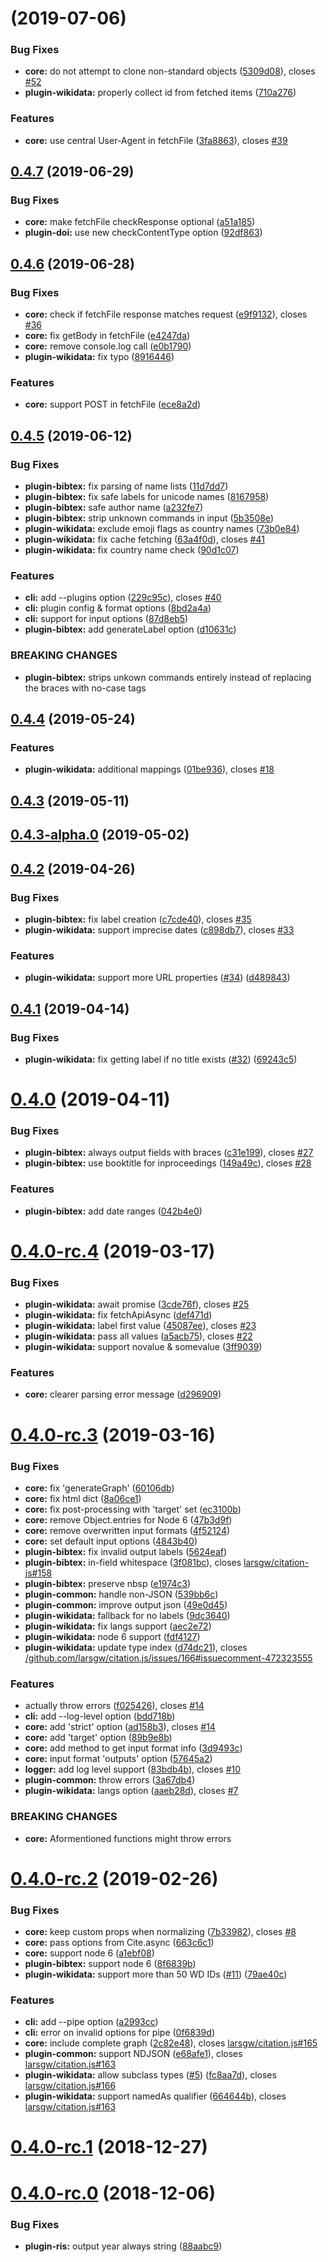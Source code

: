 # [](https://github.com/citation-js/citation-js/compare/v0.4.7...v) (2019-07-06)


### Bug Fixes

* **core:** do not attempt to clone non-standard objects ([5309d08](https://github.com/citation-js/citation-js/commit/5309d08)), closes [#52](https://github.com/citation-js/citation-js/issues/52)
* **plugin-wikidata:** properly collect id from fetched items ([710a276](https://github.com/citation-js/citation-js/commit/710a276))


### Features

* **core:** use central User-Agent in fetchFile ([3fa8863](https://github.com/citation-js/citation-js/commit/3fa8863)), closes [#39](https://github.com/citation-js/citation-js/issues/39)



## [0.4.7](https://github.com/citation-js/citation-js/compare/v0.4.6...v0.4.7) (2019-06-29)


### Bug Fixes

* **core:** make fetchFile checkResponse optional ([a51a185](https://github.com/citation-js/citation-js/commit/a51a185))
* **plugin-doi:** use new checkContentType option ([92df863](https://github.com/citation-js/citation-js/commit/92df863))



## [0.4.6](https://github.com/citation-js/citation-js/compare/v0.4.5...v0.4.6) (2019-06-28)


### Bug Fixes

* **core:** check if fetchFile response matches request ([e9f9132](https://github.com/citation-js/citation-js/commit/e9f9132)), closes [#36](https://github.com/citation-js/citation-js/issues/36)
* **core:** fix getBody in fetchFile ([e4247da](https://github.com/citation-js/citation-js/commit/e4247da))
* **core:** remove console.log call ([e0b1790](https://github.com/citation-js/citation-js/commit/e0b1790))
* **plugin-wikidata:** fix typo ([8916446](https://github.com/citation-js/citation-js/commit/8916446))


### Features

* **core:** support POST in fetchFile ([ece8a2d](https://github.com/citation-js/citation-js/commit/ece8a2d))



## [0.4.5](https://github.com/citation-js/citation-js/compare/v0.4.4...v0.4.5) (2019-06-12)


### Bug Fixes

* **plugin-bibtex:** fix parsing of name lists ([11d7dd7](https://github.com/citation-js/citation-js/commit/11d7dd7))
* **plugin-bibtex:** fix safe labels for unicode names ([8167958](https://github.com/citation-js/citation-js/commit/8167958))
* **plugin-bibtex:** safe author name ([a232fe7](https://github.com/citation-js/citation-js/commit/a232fe7))
* **plugin-bibtex:** strip unknown commands in input ([5b3508e](https://github.com/citation-js/citation-js/commit/5b3508e))
* **plugin-wikidata:** exclude emoji flags as country names ([73b0e84](https://github.com/citation-js/citation-js/commit/73b0e84))
* **plugin-wikidata:** fix cache fetching ([63a4f0d](https://github.com/citation-js/citation-js/commit/63a4f0d)), closes [#41](https://github.com/citation-js/citation-js/issues/41)
* **plugin-wikidata:** fix country name check ([90d1c07](https://github.com/citation-js/citation-js/commit/90d1c07))


### Features

* **cli:** add --plugins option ([229c95c](https://github.com/citation-js/citation-js/commit/229c95c)), closes [#40](https://github.com/citation-js/citation-js/issues/40)
* **cli:** plugin config & format options ([8bd2a4a](https://github.com/citation-js/citation-js/commit/8bd2a4a))
* **cli:** support for input options ([87d8eb5](https://github.com/citation-js/citation-js/commit/87d8eb5))
* **plugin-bibtex:** add generateLabel option ([d10631c](https://github.com/citation-js/citation-js/commit/d10631c))


### BREAKING CHANGES

* **plugin-bibtex:** strips unkown commands entirely instead of replacing 
the braces with no-case tags



## [0.4.4](https://github.com/citation-js/citation-js/compare/v0.4.3...v0.4.4) (2019-05-24)


### Features

* **plugin-wikidata:** additional mappings ([01be936](https://github.com/citation-js/citation-js/commit/01be936)), closes [#18](https://github.com/citation-js/citation-js/issues/18)



## [0.4.3](https://github.com/citation-js/citation-js/compare/v0.4.3-alpha.0...v0.4.3) (2019-05-11)



## [0.4.3-alpha.0](https://github.com/citation-js/citation-js/compare/v0.4.2...v0.4.3-alpha.0) (2019-05-02)



## [0.4.2](https://github.com/citation-js/citation-js/compare/v0.4.1...v0.4.2) (2019-04-26)


### Bug Fixes

* **plugin-bibtex:** fix label creation ([c7cde40](https://github.com/citation-js/citation-js/commit/c7cde40)), closes [#35](https://github.com/citation-js/citation-js/issues/35)
* **plugin-wikidata:** support imprecise dates ([c898db7](https://github.com/citation-js/citation-js/commit/c898db7)), closes [#33](https://github.com/citation-js/citation-js/issues/33)


### Features

* **plugin-wikidata:** support more URL properties ([#34](https://github.com/citation-js/citation-js/issues/34)) ([d489843](https://github.com/citation-js/citation-js/commit/d489843))



## [0.4.1](https://github.com/citation-js/citation-js/compare/v0.4.0...v0.4.1) (2019-04-14)


### Bug Fixes

* **plugin-wikidata:** fix getting label if no title exists ([#32](https://github.com/citation-js/citation-js/issues/32)) ([69243c5](https://github.com/citation-js/citation-js/commit/69243c5))



# [0.4.0](https://github.com/citation-js/citation-js/compare/v0.4.0-rc.4...v0.4.0) (2019-04-11)


### Bug Fixes

* **plugin-bibtex:** always output fields with braces ([c31e199](https://github.com/citation-js/citation-js/commit/c31e199)), closes [#27](https://github.com/citation-js/citation-js/issues/27)
* **plugin-bibtex:** use booktitle for inproceedings ([149a49c](https://github.com/citation-js/citation-js/commit/149a49c)), closes [#28](https://github.com/citation-js/citation-js/issues/28)


### Features

* **plugin-bibtex:** add date ranges ([042b4e0](https://github.com/citation-js/citation-js/commit/042b4e0))



# [0.4.0-rc.4](https://github.com/citation-js/citation-js/compare/v0.4.0-rc.3...v0.4.0-rc.4) (2019-03-17)


### Bug Fixes

* **plugin-wikidata:** await promise ([3cde76f](https://github.com/citation-js/citation-js/commit/3cde76f)), closes [#25](https://github.com/citation-js/citation-js/issues/25)
* **plugin-wikidata:** fix fetchApiAsync ([def471d](https://github.com/citation-js/citation-js/commit/def471d))
* **plugin-wikidata:** label first value ([45087ee](https://github.com/citation-js/citation-js/commit/45087ee)), closes [#23](https://github.com/citation-js/citation-js/issues/23)
* **plugin-wikidata:** pass all values ([a5acb75](https://github.com/citation-js/citation-js/commit/a5acb75)), closes [#22](https://github.com/citation-js/citation-js/issues/22)
* **plugin-wikidata:** support novalue & somevalue ([3ff9039](https://github.com/citation-js/citation-js/commit/3ff9039))


### Features

* **core:** clearer parsing error message ([d296909](https://github.com/citation-js/citation-js/commit/d296909))



# [0.4.0-rc.3](https://github.com/citation-js/citation-js/compare/v0.4.0-rc.2...v0.4.0-rc.3) (2019-03-16)


### Bug Fixes

* **core:** fix 'generateGraph' ([60106db](https://github.com/citation-js/citation-js/commit/60106db))
* **core:** fix html dict ([8a06ce1](https://github.com/citation-js/citation-js/commit/8a06ce1))
* **core:** fix post-processing with 'target' set ([ec3100b](https://github.com/citation-js/citation-js/commit/ec3100b))
* **core:** remove Object.entries for Node 6 ([47b3d9f](https://github.com/citation-js/citation-js/commit/47b3d9f))
* **core:** remove overwritten input formats ([4f52124](https://github.com/citation-js/citation-js/commit/4f52124))
* **core:** set default input options ([4843b40](https://github.com/citation-js/citation-js/commit/4843b40))
* **plugin-bibtex:** fix invalid output labels ([5624eaf](https://github.com/citation-js/citation-js/commit/5624eaf))
* **plugin-bibtex:** in-field whitespace ([3f081bc](https://github.com/citation-js/citation-js/commit/3f081bc)), closes [larsgw/citation-js#158](https://github.com/larsgw/citation-js/issues/158)
* **plugin-bibtex:** preserve nbsp ([e1974c3](https://github.com/citation-js/citation-js/commit/e1974c3))
* **plugin-common:** handle non-JSON ([539bb6c](https://github.com/citation-js/citation-js/commit/539bb6c))
* **plugin-common:** improve output json ([49e0d45](https://github.com/citation-js/citation-js/commit/49e0d45))
* **plugin-wikidata:** fallback for no labels ([9dc3640](https://github.com/citation-js/citation-js/commit/9dc3640))
* **plugin-wikidata:** fix langs support ([aec2e72](https://github.com/citation-js/citation-js/commit/aec2e72))
* **plugin-wikidata:** node 6 support ([fdf4127](https://github.com/citation-js/citation-js/commit/fdf4127))
* **plugin-wikidata:** update type index ([d74dc21](https://github.com/citation-js/citation-js/commit/d74dc21)), closes [/github.com/larsgw/citation.js/issues/166#issuecomment-472323555](https://github.com//github.com/larsgw/citation.js/issues/166/issues/issuecomment-472323555)


### Features

* actually throw errors ([f025426](https://github.com/citation-js/citation-js/commit/f025426)), closes [#14](https://github.com/citation-js/citation-js/issues/14)
* **cli:** add --log-level option ([bdd718b](https://github.com/citation-js/citation-js/commit/bdd718b))
* **core:** add 'strict' option ([ad158b3](https://github.com/citation-js/citation-js/commit/ad158b3)), closes [#14](https://github.com/citation-js/citation-js/issues/14)
* **core:** add 'target' option ([89b9e8b](https://github.com/citation-js/citation-js/commit/89b9e8b))
* **core:** add method to get input format info ([3d9493c](https://github.com/citation-js/citation-js/commit/3d9493c))
* **core:** input format 'outputs' option ([57645a2](https://github.com/citation-js/citation-js/commit/57645a2))
* **logger:** add log level support ([83bdb4b](https://github.com/citation-js/citation-js/commit/83bdb4b)), closes [#10](https://github.com/citation-js/citation-js/issues/10)
* **plugin-common:** throw errors ([3a67db4](https://github.com/citation-js/citation-js/commit/3a67db4))
* **plugin-wikidata:** langs option ([aaeb28d](https://github.com/citation-js/citation-js/commit/aaeb28d)), closes [#7](https://github.com/citation-js/citation-js/issues/7)


### BREAKING CHANGES

* **core:** Aformentioned functions might throw errors



# [0.4.0-rc.2](https://github.com/citation-js/citation-js/compare/v0.4.0-rc.1...v0.4.0-rc.2) (2019-02-26)


### Bug Fixes

* **core:** keep custom props when normalizing ([7b33982](https://github.com/citation-js/citation-js/commit/7b33982)), closes [#8](https://github.com/citation-js/citation-js/issues/8)
* **core:** pass options from Cite.async ([663c6c1](https://github.com/citation-js/citation-js/commit/663c6c1))
* **core:** support node 6 ([a1ebf08](https://github.com/citation-js/citation-js/commit/a1ebf08))
* **plugin-bibtex:** support node 6 ([8f6839b](https://github.com/citation-js/citation-js/commit/8f6839b))
* **plugin-wikidata:** support more than 50 WD IDs ([#11](https://github.com/citation-js/citation-js/issues/11)) ([79ae40c](https://github.com/citation-js/citation-js/commit/79ae40c))


### Features

* **cli:** add --pipe option ([a2993cc](https://github.com/citation-js/citation-js/commit/a2993cc))
* **cli:** error on invalid options for pipe ([0f6839d](https://github.com/citation-js/citation-js/commit/0f6839d))
* **core:** include complete graph ([2c82e48](https://github.com/citation-js/citation-js/commit/2c82e48)), closes [larsgw/citation.js#165](https://github.com/larsgw/citation.js/issues/165)
* **plugin-common:** support NDJSON ([e68afe1](https://github.com/citation-js/citation-js/commit/e68afe1)), closes [larsgw/citation.js#163](https://github.com/larsgw/citation.js/issues/163)
* **plugin-wikidata:** allow subclass types ([#5](https://github.com/citation-js/citation-js/issues/5)) ([fc8aa7d](https://github.com/citation-js/citation-js/commit/fc8aa7d)), closes [larsgw/citation.js#166](https://github.com/larsgw/citation.js/issues/166)
* **plugin-wikidata:** support namedAs qualifier ([664644b](https://github.com/citation-js/citation-js/commit/664644b)), closes [larsgw/citation.js#163](https://github.com/larsgw/citation.js/issues/163)



# [0.4.0-rc.1](https://github.com/citation-js/citation-js/compare/v0.4.0-rc.0...v0.4.0-rc.1) (2018-12-27)



# [0.4.0-rc.0](https://github.com/citation-js/citation-js/compare/88aabc9...v0.4.0-rc.0) (2018-12-06)


### Bug Fixes

* **plugin-ris:** output year always string ([88aabc9](https://github.com/citation-js/citation-js/commit/88aabc9))




